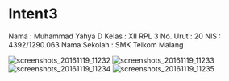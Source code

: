 # Intent3

Nama : Muhammad Yahya D 
Kelas : XII RPL 3 
No. Urut : 20 
NIS : 4392/1290.063 Nama Sekolah : SMK Telkom Malang

![screenshots_20161119_11232](https://cloud.githubusercontent.com/assets/22857155/20453709/06557254-ae60-11e6-9d89-799b2b5535b9.png)
![screenshots_20161119_11233](https://cloud.githubusercontent.com/assets/22857155/20453710/1b914c9c-ae60-11e6-865c-5b4095b27877.png)
![screenshots_20161119_11234](https://cloud.githubusercontent.com/assets/22857155/20453712/2a335434-ae60-11e6-8414-19b11e09ab25.png)
![screenshots_20161119_11235](https://cloud.githubusercontent.com/assets/22857155/20453717/4daba420-ae60-11e6-8fa6-78a2e0b48945.png)
